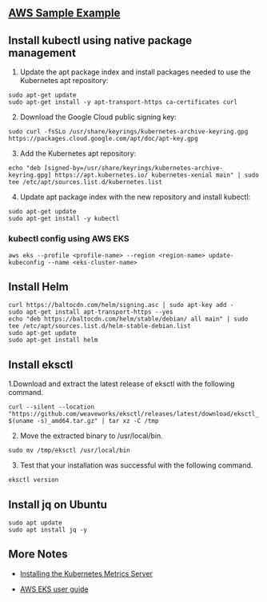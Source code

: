 ## [AWS Sample Example](https://github.com/aws-quickstart/quickstart-eks-cdk-python/tree/main/demo-apps/ghost-cdk)

## Install kubectl using native package management

1. Update the apt package index and install packages needed to use the Kubernetes apt repository:

```
sudo apt-get update
sudo apt-get install -y apt-transport-https ca-certificates curl
```

2. Download the Google Cloud public signing key:

`sudo curl -fsSLo /usr/share/keyrings/kubernetes-archive-keyring.gpg https://packages.cloud.google.com/apt/doc/apt-key.gpg`

3. Add the Kubernetes apt repository:

```
echo "deb [signed-by=/usr/share/keyrings/kubernetes-archive-keyring.gpg] https://apt.kubernetes.io/ kubernetes-xenial main" | sudo tee /etc/apt/sources.list.d/kubernetes.list
```

4. Update apt package index with the new repository and install kubectl:

```
sudo apt-get update
sudo apt-get install -y kubectl
```

### kubectl config using AWS EKS

`aws eks --profile <profile-name> --region <region-name> update-kubeconfig --name <eks-cluster-name>`

## Install Helm

```
curl https://baltocdn.com/helm/signing.asc | sudo apt-key add -
sudo apt-get install apt-transport-https --yes
echo "deb https://baltocdn.com/helm/stable/debian/ all main" | sudo tee /etc/apt/sources.list.d/helm-stable-debian.list
sudo apt-get update
sudo apt-get install helm
```

## Install eksctl

1.Download and extract the latest release of eksctl with the following command. 

`curl --silent --location "https://github.com/weaveworks/eksctl/releases/latest/download/eksctl_$(uname -s)_amd64.tar.gz" | tar xz -C /tmp`

2. Move the extracted binary to /usr/local/bin.

`sudo mv /tmp/eksctl /usr/local/bin`

3. Test that your installation was successful with the following command.

`eksctl version`

## Install jq on Ubuntu

```
sudo apt update
sudo apt install jq -y
```

## More Notes
- [Installing the Kubernetes Metrics Server](https://github.com/awsdocs/amazon-eks-user-guide/blob/master/doc_source/metrics-server.md)

- [AWS EKS user guide](https://github.com/awsdocs/amazon-eks-user-guide/tree/master/doc_source)

